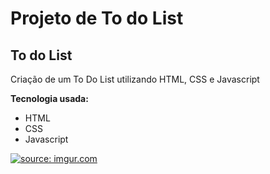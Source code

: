 <h1>
Projeto de To do List 
</h1>
<h2>
To do List
</h2>

Criação de um To Do List utilizando HTML, CSS e Javascript

**Tecnologia usada:**
* HTML
* CSS
* Javascript

<a href="https://imgur.com/PvsSGhs"><img src="https://i.imgur.com/PvsSGhs.png" title="source: imgur.com" /></a>
